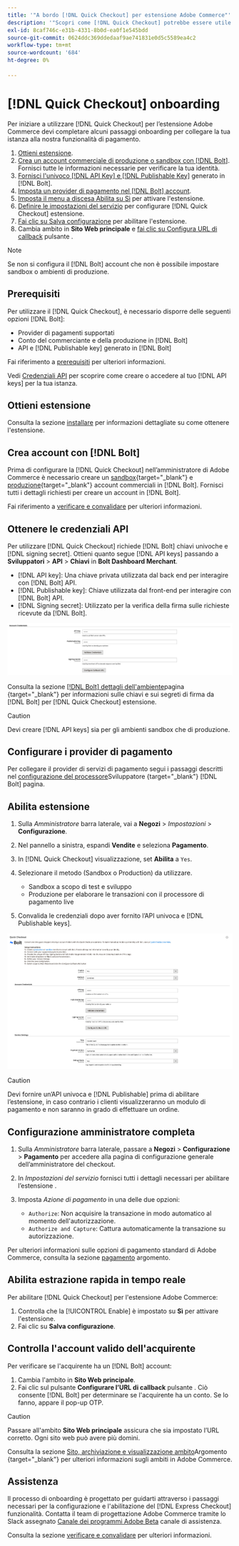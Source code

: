 ```yaml
---
title: '"A bordo [!DNL Quick Checkout] per estensione Adobe Commerce"'
description: '"Scopri come [!DNL Quick Checkout] potrebbe essere utile per la tua istanza Adobe Commerce e per come effettuare l’onboarding e la configurazione dell’estensione."'
exl-id: 8caf746c-e31b-4331-8b0d-ea0f1e545bdd
source-git-commit: 0624ddc369ddedaaf9ae741831e0d5c5589ea4c2
workflow-type: tm+mt
source-wordcount: '684'
ht-degree: 0%

---
```


# [!DNL Quick Checkout] onboarding

Per iniziare a utilizzare [!DNL Quick Checkout] per l’estensione Adobe Commerce devi completare alcuni passaggi onboarding per collegare la tua istanza alla nostra funzionalità di pagamento.

1. [Ottieni estensione](#get-extension).
1. [Crea un account commerciale di produzione o sandbox con [!DNL Bolt]](#create-account-with-bolt). Fornisci tutte le informazioni necessarie per verificare la tua identità.
1. [Fornisci l&#39;univoco [!DNL API Key] e [!DNL Publishable Key]](#obtain-api-credentials) generato in [!DNL Bolt].
1. [Imposta un provider di pagamento nel [!DNL Bolt] account](#configure-payment-providers).
1. [Imposta il menu a discesa Abilita su Sì](#enable-extension) per attivare l&#39;estensione.
1. [Definire le impostazioni del servizio](#complete-admin-configuration) per configurare [!DNL Quick Checkout] estensione.
1. [Fai clic su Salva configurazione](#enable-live-quick-checkout) per abilitare l&#39;estensione.
1. Cambia ambito in **Sito Web principale** e [fai clic su Configura URL di callback](#check-shopper-valid-account) pulsante .

>[!NOTE]
>
> Se non si configura il [!DNL Bolt] account che non è possibile impostare sandbox o ambienti di produzione.

## Prerequisiti

Per utilizzare il [!DNL Quick Checkout], è necessario disporre delle seguenti opzioni [!DNL Bolt]:

- Provider di pagamenti supportati
- Conto del commerciante e della produzione in [!DNL Bolt]
- API e [!DNL Publishable key] generato in [!DNL Bolt]

Fai riferimento a [prerequisiti](../quick-checkout/prerequisites.md) per ulteriori informazioni.

Vedi [Credenziali API](#obtain-api-credentials) per scoprire come creare o accedere al tuo [!DNL API keys] per la tua istanza.

## Ottieni estensione

Consulta la sezione [installare](../quick-checkout/install.md) per informazioni dettagliate su come ottenere l&#39;estensione.

## Crea account con [!DNL Bolt]

Prima di configurare la [!DNL Quick Checkout] nell’amministratore di Adobe Commerce è necessario creare un [sandbox](https://merchant-sandbox.bolt.com/register){target=&quot;_blank&quot;} e [produzione](https://merchant.bolt.com/register){target=&quot;_blank&quot;} account commerciali in [!DNL Bolt]. Fornisci tutti i dettagli richiesti per creare un account in [!DNL Bolt].

Fai riferimento a [verificare e convalidare](../quick-checkout/testing.md) per ulteriori informazioni.

## Ottenere le credenziali API

Per utilizzare [!DNL Quick Checkout] richiede [!DNL Bolt] chiavi univoche e [!DNL signing secret]. Ottieni quanto segue [!DNL API keys] passando a **Sviluppatori** > **API** > **Chiavi** in **Bolt Dashboard Merchant**.

- [!DNL API key]: Una chiave privata utilizzata dal back end per interagire con [!DNL Bolt] API.
- [!DNL Publishable key]: Chiave utilizzata dal front-end per interagire con [!DNL Bolt] API.
- [!DNL Signing secret]: Utilizzato per la verifica della firma sulle richieste ricevute da [!DNL Bolt].

![Pagamento rapido](assets/account-credentials.png)

Consulta la sezione [[!DNL Bolt] dettagli dell&#39;ambiente](https://help.bolt.com/developers/references/environment-details/#about-keys)pagina {target=&quot;_blank&quot;} per informazioni sulle chiavi e sui segreti di firma da [!DNL Bolt] per [!DNL Quick Checkout] estensione.

>[!CAUTION]
>
> Devi creare [!DNL API keys] sia per gli ambienti sandbox che di produzione.

## Configurare i provider di pagamento

Per collegare il provider di servizi di pagamento segui i passaggi descritti nel [configurazione del processore](https://help.bolt.com/integrations/adobe-quick-checkout/set-up/)Sviluppatore {target=&quot;_blank&quot;} [!DNL Bolt] pagina.

## Abilita estensione

1. Sulla _Amministratore_ barra laterale, vai a **Negozi** > _Impostazioni_ > **Configurazione**.
1. Nel pannello a sinistra, espandi **Vendite** e seleziona **Pagamento**.
1. In [!DNL Quick Checkout] visualizzazione, set **Abilita** a `Yes`.
1. Selezionare il metodo (Sandbox o Production) da utilizzare.

   - Sandbox a scopo di test e sviluppo
   - Produzione per elaborare le transazioni con il processore di pagamento live

1. Convalida le credenziali dopo aver fornito l’API univoca e [!DNL Publishable keys].

![Pagamento rapido](assets/extension-view.png)

>[!CAUTION]
>
> Devi fornire un’API univoca e [!DNL Publishable] prima di abilitare l’estensione, in caso contrario i clienti visualizzeranno un modulo di pagamento e non saranno in grado di effettuare un ordine.

## Configurazione amministratore completa

1. Sulla _Amministratore_ barra laterale, passare a **Negozi** > **Configurazione** > **Pagamento** per accedere alla pagina di configurazione generale dell’amministratore del checkout.
1. In _Impostazioni del servizio_ fornisci tutti i dettagli necessari per abilitare l’estensione .
1. Imposta _Azione di pagamento_ in una delle due opzioni:

   - `Authorize`: Non acquisire la transazione in modo automatico al momento dell&#39;autorizzazione.
   - `Authorize and Capture`: Cattura automaticamente la transazione su autorizzazione.

Per ulteriori informazioni sulle opzioni di pagamento standard di Adobe Commerce, consulta la sezione [pagamento](https://docs.magento.com/user-guide/configuration/sales/checkout.html) argomento.

## Abilita estrazione rapida in tempo reale

Per abilitare [!DNL Quick Checkout] per l&#39;estensione Adobe Commerce:

1. Controlla che la [!UICONTROL Enable] è impostato su **Sì** per attivare l&#39;estensione.
1. Fai clic su **Salva configurazione**.

## Controlla l&#39;account valido dell&#39;acquirente

Per verificare se l&#39;acquirente ha un [!DNL Bolt] account:

1. Cambia l&#39;ambito in **Sito Web principale**.
1. Fai clic sul pulsante **Configurare l’URL di callback** pulsante . Ciò consente [!DNL Bolt] per determinare se l&#39;acquirente ha un conto. Se lo fanno, appare il pop-up OTP.

>[!CAUTION]
>
> Passare all&#39;ambito **Sito Web principale** assicura che sia impostato l’URL corretto. Ogni sito web può avere più domini.

Consulta la sezione [Sito, archiviazione e visualizzazione ambito](https://experienceleague.adobe.com/docs/commerce-admin/start/setup/websites-stores-views.html#scope-settings)Argomento {target=&quot;_blank&quot;} per ulteriori informazioni sugli ambiti in Adobe Commerce.

## Assistenza

Il processo di onboarding è progettato per guidarti attraverso i passaggi necessari per la configurazione e l&#39;abilitazione del [!DNL Express Checkout] funzionalità. Contatta il team di progettazione Adobe Commerce tramite lo Slack assegnato [Canale dei programmi Adobe Beta](http://adobe-beta-programs.slack.com/) canale di assistenza.

Consulta la sezione [verificare e convalidare](../quick-checkout/testing.md) per ulteriori informazioni.
